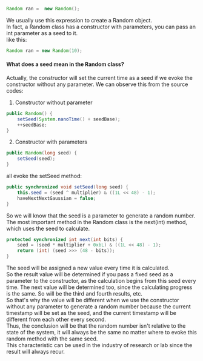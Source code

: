 ```java
Random ran =  new Random();
```
We usually use this expression to create a Random object.<br />In fact, a Random class has a constructor with parameters, you can pass an int parameter as a seed to it.<br />like this:
```java
Random ran = new Random(10);
```
<a name="PybdT"></a>
#### What does a seed mean in the Random class?
Actually, the constructor will set the current time as a seed if we evoke the constructor without any parameter. We can observe this from the source codes:

1. Constructor without parameter
```java
public Random() {
    setSeed(System.nanoTime() + seedBase);
    ++seedBase;
}
```

2. Constructor with parameters
```java
public Random(long seed) {
    setSeed(seed);
}
```
all evoke the setSeed method:
```java
public synchronized void setSeed(long seed) {
    this.seed = (seed ^ multiplier) & ((1L << 48) - 1);
    haveNextNextGaussian = false;
}
```
So we will know that the seed is a parameter to generate a random number.<br />The most important method in the Random class is the next(int) method, which uses the seed to calculate.
```java
protected synchronized int next(int bits) {
    seed = (seed * multiplier + 0xbL) & ((1L << 48) - 1);
    return (int) (seed >>> (48 - bits));
}
```
The seed will be assigned a new value every time it is calculated.<br />So the result value will be determined if you pass a fixed seed as a parameter to the constructor, as the calculation begins from this seed every time. The next value will be determined too, since the calculating progress is the same. So will be the third and fourth results, etc.<br />So that's why the value will be different when we use the constructor without any parameter to generate a random number because the current timestamp will be set as the seed, and the current timestamp will be different from each other every second.<br />Thus, the conclusion will be that the random number isn't relative to the state of the system, it will always be the same no matter where to evoke this random method with the same seed.<br />This characteristic can be used in the industry of research or lab since the result will always recur.
